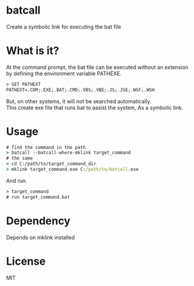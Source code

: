 # batcall

Create a symbolic link for executing the bat file

# What is it?

At the command prompt, the bat file can be executed without an extension by defining the environment variable PATHEXE.

```bat
> SET PATHEXT
PATHEXT=.COM;.EXE;.BAT;.CMD;.VBS;.VBE;.JS;.JSE;.WSF;.WSH
```

But, on other systems, it will not be searched automatically.  
This create exe file that runs bat to assist the system, As a symbolic link.

# Usage

```cmd
# find the command in the path
> batcall --batcall-where-mklink target_command
# the same 
> cd C:/path/to/target_command_dir
> mklink target_command.exe C:/path/to/batcall.exe
```

And run.

```cmd
> target_command
# run target_command.bat
```

# Dependency

Depends on mklink installed

# License

MIT
